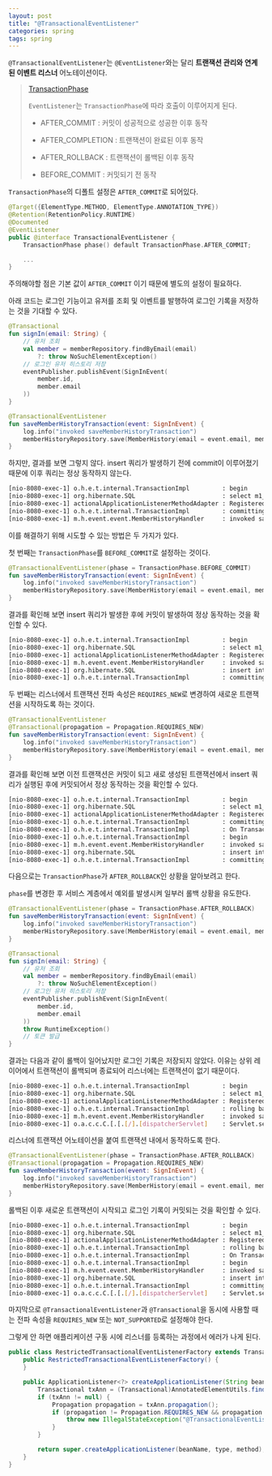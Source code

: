 ```yaml
---
layout: post
title: "@TransactionalEventListener"
categories: spring
tags: spring
---
```


`@TransactionalEventListener`는 `@EventListener`와는 달리 **트랜잭션 관리와 연계된 이벤트 리스너** 어노테이션이다.

> [TransactionPhase](https://docs.spring.io/spring-framework/docs/current/javadoc-api/org/springframework/transaction/event/TransactionPhase.html)
>
> `EventListener`는 `TransactionPhase`에 따라 호출이 이루어지게 된다.
>
> - AFTER_COMMIT : 커밋이 성공적으로 성공한 이후 동작
>
> - AFTER_COMPLETION : 트랜잭션이 완료된 이후 동작
>
> - AFTER_ROLLBACK : 트랜잭션이 롤백된 이후 동작
>
> - BEFORE_COMMIT : 커밋되기 전 동작

`TransactionPhase`의 디폴트 설정은 `AFTER_COMMIT`로 되어있다.

```kotlin
@Target({ElementType.METHOD, ElementType.ANNOTATION_TYPE})
@Retention(RetentionPolicy.RUNTIME)
@Documented
@EventListener
public @interface TransactionalEventListener {
    TransactionPhase phase() default TransactionPhase.AFTER_COMMIT;

    ...
}
```

주의해야할 점은 기본 값이 `AFTER_COMMIT` 이기 때문에 별도의 설정이 필요하다.

아래 코드는 로그인 기능이고 유저를 조회 및 이벤트를 발행하여 로그인 기록을 저장하는 것을 기대할 수 있다.

```kotlin
@Transactional
fun signIn(email: String) {
    // 유저 조회
    val member = memberRepository.findByEmail(email)
        ?: throw NoSuchElementException()
    // 로그인 유저 히스토리 저장
    eventPublisher.publishEvent(SignInEvent(
        member.id,
        member.email
    ))
}

@TransactionalEventListener
fun saveMemberHistoryTransaction(event: SignInEvent) {
    log.info("invoked saveMemberHistoryTransaction")
    memberHistoryRepository.save(MemberHistory(email = event.email, member = Member(id = event.memberId, email = event.email)))
}
```

하지만, 결과를 보면 그렇지 않다. insert 쿼리가 발생하기 전에 commit이 이루어졌기 때문에 이후 쿼리는 정상 동작하지 않는다.

```sh
[nio-8080-exec-1] o.h.e.t.internal.TransactionImpl         : begin
[nio-8080-exec-1] org.hibernate.SQL                        : select m1_0.member_id,m1_0.email from member m1_0 where m1_0.email=?
[nio-8080-exec-1] actionalApplicationListenerMethodAdapter : Registered transaction synchronization for org.springframework.context.PayloadApplicationEvent[source=org.springframework.boot.web.servlet.context.AnnotationConfigServletWebServerApplicationContext@1338fb5, started on Wed May 15 23:44:50 KST 2024]
[nio-8080-exec-1] o.h.e.t.internal.TransactionImpl         : committing
[nio-8080-exec-1] m.h.event.event.MemberHistoryHandler     : invoked saveMemberHistoryTransaction
```

이를 해결하기 위해 시도할 수 있는 방법은 두 가지가 있다.

첫 번째는 `TransactionPhase`를 `BEFORE_COMMIT`로 설정하는 것이다.

```kotlin
@TransactionalEventListener(phase = TransactionPhase.BEFORE_COMMIT)
fun saveMemberHistoryTransaction(event: SignInEvent) {
    log.info("invoked saveMemberHistoryTransaction")
    memberHistoryRepository.save(MemberHistory(email = event.email, member = Member(id = event.memberId, email = event.email)))
}
```

결과를 확인해 보면 insert 쿼리가 발생한 후에 커밋이 발생하여 정상 동작하는 것을 확인할 수 있다.

```sh
[nio-8080-exec-1] o.h.e.t.internal.TransactionImpl         : begin
[nio-8080-exec-1] org.hibernate.SQL                        : select m1_0.member_id,m1_0.email from member m1_0 where m1_0.email=?
[nio-8080-exec-1] actionalApplicationListenerMethodAdapter : Registered transaction synchronization for org.springframework.context.PayloadApplicationEvent[source=org.springframework.boot.web.servlet.context.AnnotationConfigServletWebServerApplicationContext@1338fb5, started on Wed May 15 23:48:16 KST 2024]
[nio-8080-exec-1] m.h.event.event.MemberHistoryHandler     : invoked saveMemberHistoryTransaction
[nio-8080-exec-1] org.hibernate.SQL                        : insert into member_history (email,member_member_id) values (?,?)
[nio-8080-exec-1] o.h.e.t.internal.TransactionImpl         : committing
```

두 번째는 리스너에서 트랜잭션 전파 속성은 `REQUIRES_NEW`로 변경하여 새로운 트랜잭션을 시작하도록 하는 것이다.

```kotlin
@TransactionalEventListener
@Transactional(propagation = Propagation.REQUIRES_NEW)
fun saveMemberHistoryTransaction(event: SignInEvent) {
    log.info("invoked saveMemberHistoryTransaction")
    memberHistoryRepository.save(MemberHistory(email = event.email, member = Member(id = event.memberId, email = event.email)))
}
```

결과를 확인해 보면 이전 트랜잭션은 커밋이 되고 새로 생성된 트랜잭션에서 insert 쿼리가 실행된 후에 커밋되어서 정상 동작하는 것을 확인할 수 있다. 

```sh
[nio-8080-exec-1] o.h.e.t.internal.TransactionImpl         : begin
[nio-8080-exec-1] org.hibernate.SQL                        : select m1_0.member_id,m1_0.email from member m1_0 where m1_0.email=?
[nio-8080-exec-1] actionalApplicationListenerMethodAdapter : Registered transaction synchronization for org.springframework.context.PayloadApplicationEvent[source=org.springframework.boot.web.servlet.context.AnnotationConfigServletWebServerApplicationContext@1338fb5, started on Wed May 15 23:55:28 KST 2024]
[nio-8080-exec-1] o.h.e.t.internal.TransactionImpl         : committing
[nio-8080-exec-1] o.h.e.t.internal.TransactionImpl         : On TransactionImpl creation, JpaCompliance#isJpaTransactionComplianceEnabled == false
[nio-8080-exec-1] o.h.e.t.internal.TransactionImpl         : begin
[nio-8080-exec-1] m.h.event.event.MemberHistoryHandler     : invoked saveMemberHistoryTransaction
[nio-8080-exec-1] org.hibernate.SQL                        : insert into member_history (email,member_member_id) values (?,?)
[nio-8080-exec-1] o.h.e.t.internal.TransactionImpl         : committing
```

다음으로는 `TransactionPhase`가 `AFTER_ROLLBACK`인 상황을 알아보려고 한다.

`phase`를 변경한 후 서비스 계층에서 예외를 발생시켜 일부러 롤백 상황을 유도한다.

```kotlin
@TransactionalEventListener(phase = TransactionPhase.AFTER_ROLLBACK)
fun saveMemberHistoryTransaction(event: SignInEvent) {
    log.info("invoked saveMemberHistoryTransaction")
    memberHistoryRepository.save(MemberHistory(email = event.email, member = Member(id = event.memberId, email = event.email)))
}

@Transactional
fun signIn(email: String) {
    // 유저 조회
    val member = memberRepository.findByEmail(email)
        ?: throw NoSuchElementException()
    // 로그인 유저 히스토리 저장
    eventPublisher.publishEvent(SignInEvent(
        member.id,
        member.email
    ))
    throw RuntimeException()
    // 토큰 발급
}
```

결과는 다음과 같이 롤백이 일어났지만 로그인 기록은 저장되지 않았다. 이유는 상위 레이어에서 트랜잭션이 롤백되며 종료되어 리스너에는 트랜잭션이 없기 때문이다.

```sh
[nio-8080-exec-1] o.h.e.t.internal.TransactionImpl         : begin
[nio-8080-exec-1] org.hibernate.SQL                        : select m1_0.member_id,m1_0.email from member m1_0 where m1_0.email=?
[nio-8080-exec-1] actionalApplicationListenerMethodAdapter : Registered transaction synchronization for org.springframework.context.PayloadApplicationEvent[source=org.springframework.boot.web.servlet.context.AnnotationConfigServletWebServerApplicationContext@1338fb5, started on Thu May 16 00:29:12 KST 2024]
[nio-8080-exec-1] o.h.e.t.internal.TransactionImpl         : rolling back
[nio-8080-exec-1] m.h.event.event.MemberHistoryHandler     : invoked saveMemberHistoryTransaction
[nio-8080-exec-1] o.a.c.c.C.[.[.[/].[dispatcherServlet]    : Servlet.service() for servlet [dispatcherServlet] in context with path [] threw exception [Request processing failed: java.lang.RuntimeException] with root cause
```

리스너에 트랜잭션 어노테이션을 붙여 트랜잭션 내에서 동작하도록 한다.

```kotlin
@TransactionalEventListener(phase = TransactionPhase.AFTER_ROLLBACK)
@Transactional(propagation = Propagation.REQUIRES_NEW)
fun saveMemberHistoryTransaction(event: SignInEvent) {
    log.info("invoked saveMemberHistoryTransaction")
    memberHistoryRepository.save(MemberHistory(email = event.email, member = Member(id = event.memberId, email = event.email)))
}
```

롤백된 이후 새로운 트랜잭션이 시작되고 로그인 기록이 커밋되는 것을 확인할 수 있다.

```sh
[nio-8080-exec-1] o.h.e.t.internal.TransactionImpl         : begin
[nio-8080-exec-1] org.hibernate.SQL                        : select m1_0.member_id,m1_0.email from member m1_0 where m1_0.email=?
[nio-8080-exec-1] actionalApplicationListenerMethodAdapter : Registered transaction synchronization for org.springframework.context.PayloadApplicationEvent[source=org.springframework.boot.web.servlet.context.AnnotationConfigServletWebServerApplicationContext@1338fb5, started on Thu May 16 00:34:07 KST 2024]
[nio-8080-exec-1] o.h.e.t.internal.TransactionImpl         : rolling back
[nio-8080-exec-1] o.h.e.t.internal.TransactionImpl         : On TransactionImpl creation, JpaCompliance#isJpaTransactionComplianceEnabled == false
[nio-8080-exec-1] o.h.e.t.internal.TransactionImpl         : begin
[nio-8080-exec-1] m.h.event.event.MemberHistoryHandler     : invoked saveMemberHistoryTransaction
[nio-8080-exec-1] org.hibernate.SQL                        : insert into member_history (email,member_member_id) values (?,?)
[nio-8080-exec-1] o.h.e.t.internal.TransactionImpl         : committing
[nio-8080-exec-1] o.a.c.c.C.[.[.[/].[dispatcherServlet]    : Servlet.service() for servlet [dispatcherServlet] in context with path [] threw exception [Request processing failed: java.lang.RuntimeException] with root cause
```

마지막으로 `@TransactionalEventListener`과 `@Transactional`을 동시에 사용할 때는 전파 속성을 `REQUIRES_NEW` 또는 `NOT_SUPPORTED`로 설정해야 한다. 

그렇게 안 하면 애플리케이션 구동 시에 리스너를 등록하는 과정에서 에러가 나게 된다.

```java
public class RestrictedTransactionalEventListenerFactory extends TransactionalEventListenerFactory {
    public RestrictedTransactionalEventListenerFactory() {
    }

    public ApplicationListener<?> createApplicationListener(String beanName, Class<?> type, Method method) {
        Transactional txAnn = (Transactional)AnnotatedElementUtils.findMergedAnnotation(method, Transactional.class);
        if (txAnn != null) {
            Propagation propagation = txAnn.propagation();
            if (propagation != Propagation.REQUIRES_NEW && propagation != Propagation.NOT_SUPPORTED) {
                throw new IllegalStateException("@TransactionalEventListener method must not be annotated with @Transactional unless when declared as REQUIRES_NEW or NOT_SUPPORTED: " + method);
            }
        }

        return super.createApplicationListener(beanName, type, method);
    }
}
```
